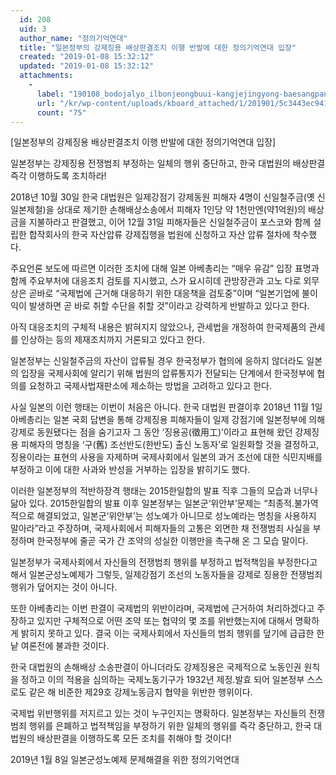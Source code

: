 ```yaml
---
  id: 208
  uid: 3
  author_name: "정의기억연대"
  title: "일본정부의 강제징용 배상판결조치 이행 반발에 대한 정의기억연대 입장"
  created: "2019-01-08 15:32:12"
  updated: "2019-01-08 15:32:12"
  attachments: 
    - 
      label: "190108_bodojalyo_ilbonjeongbuui-kangjejingyong-baesangpankyeoljochi-ihaeng-banbale-daehan-jeonguikieokyeondae-ipjang.pdf"
      url: "/kr/wp-content/uploads/kboard_attached/1/201901/5c3443ec941af7982548.pdf"
      count: "75"
---
```

\[일본정부의 강제징용 배상판결조치 이행 반발에 대한 정의기억연대 입장\]

일본정부는 강제징용 전쟁범죄 부정하는 일체의 행위 중단하고, 
한국 대법원의 배상판결 즉각 이행하도록 조치하라! 

2018년 10월 30일 한국 대법원은 일제강점기 강제동원 피해자 4명이 신일철주금(옛 신일본제철)을 상대로 제기한 손해배상소송에서 피해자 1인당 약 1천만엔(약1억원)의 배상금을 지불하라고 판결했고, 이어 12월 31일 피해자들은 신일철주금이 포스코와 함께 설립한 합작회사의 한국 자산압류 강제집행을 법원에 신청하고 자산 압류 절차에 착수했다. 

주요언론 보도에 따르면 이러한 조치에 대해 일본 아베총리는 “매우 유감” 입장 표명과 함께 주요부처에 대응조치 검토를 지시했고, 스가 요시히데 관방장관과 고노 다로 외무상은 곧바로 “국제법에 근거해 대응하기 위한 대응책을 검토중”이며 “일본기업에 불이익이 발생하면 곧 바로 취할 수단을 취할 것”이라고 강력하게 반발하고 있다고 한다. 

아직 대응조치의 구체적 내용은 밝혀지지 않았으나, 관세법을 개정하여 한국제품의 관세를 인상하는 등의 제재조치까지 거론되고 있다고 한다. 

일본정부는 신일철주금의 자산이 압류될 경우 한국정부가 협의에 응하지 않더라도 일본의 입장을 국제사회에 알리기 위해 법원의 압류통지가 전달되는 단계에서 한국정부에 협의를 요청하고 국제사법재판소에 제소하는 방법을 고려하고 있다고 한다. 

사실 일본의 이런 행태는 이번이 처음은 아니다. 
한국 대법원 판결이후 2018년 11월 1일 아베총리는 일본 국회 답변을 통해 강제징용 피해자들이 일제 강점기에 일본정부에 의해 강제로 동원됐다는 점을 숨기고자 그 동안 ‘징용공(徵用工)’이라고 표현해 왔던 강제징용 피해자의 명칭을 ‘구(舊) 조선반도(한반도) 출신 노동자’로 일원화할 것을 결정하고, 징용이라는 표현의 사용을 자제하며 국제사회에서 일본의 과거 조선에 대한 식민지배를 부정하고 이에 대한 사과와 반성을 거부하는 입장을 밝히기도 했다. 

이러한 일본정부의 적반하장격 행태는 2015한일합의 발표 직후 그들의 모습과 너무나 닮아 있다. 
2015한일합의 발표 이후 일본정부는 일본군‘위안부’문제는 “최종적.불가역적으로 해결되었고, 일본군‘위안부’는 성노예가 아니므로 성노예라는 명칭을 사용하지 말아라”라고 주장하며, 국제사회에서 피해자들의 고통은 외면한 채 전쟁범죄 사실을 부정하며 한국정부에 줄곧 국가 간 조약의 성실한 이행만을 촉구해 온 그 모습 말이다. 

일본정부가 국제사회에서 자신들의 전쟁범죄 행위를 부정하고 법적책임을 부정한다고 해서 일본군성노예제가 그렇듯, 일제강점기 조선의 노동자들을 강제로 징용한 전쟁범죄 행위가 덮어지는 것이 아니다. 

또한 아베총리는 이번 판결이 국제법의 위반이라며, 국제법에 근거하여 처리하겠다고 주장하고 있지만 구체적으로 어떤 조약 또는 협약의 몇 조를 위반했는지에 대해서 명확하게 밝히지 못하고 있다. 결국 이는 국제사회에서 자신들의 범죄 행위를 덮기에 급급한 한낱 여론전에 불과한 것이다.

한국 대법원의 손해배상 소송판결이 아니더라도 강제징용은 국제적으로 노동인권 원칙을 정하고 이의 적용을 심의하는 국제노동기구가 1932년 제정.발효 되어 일본정부 스스로도 같은 해 비준한 제29호 강제노동금지 협약을 위반한 행위이다. 

국제법 위반행위를 저지르고 있는 것이 누구인지는 명확하다. 
일본정부는 자신들의 전쟁범죄 행위를 은폐하고 법적책임을 부정하기 위한 일체의 행위를 즉각 중단하고, 한국 대법원의 배상판결을 이행하도록 모든 조치를 취해야 할 것이다! 

2019년 1월 8일 
일본군성노예제 문제해결을 위한 정의기억연대